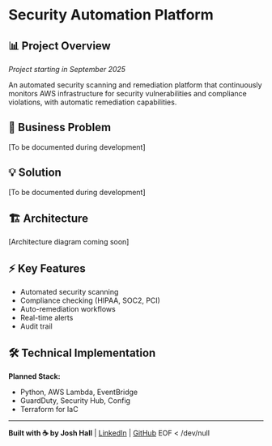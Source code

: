# Security Automation Platform

## 📊 Project Overview

*Project starting in September 2025*

An automated security scanning and remediation platform that continuously monitors AWS infrastructure for security vulnerabilities and compliance violations, with automatic remediation capabilities.

## 🎯 Business Problem

[To be documented during development]

## 💡 Solution

[To be documented during development]

## 🏗️ Architecture

[Architecture diagram coming soon]

## ⚡ Key Features

- Automated security scanning
- Compliance checking (HIPAA, SOC2, PCI)
- Auto-remediation workflows
- Real-time alerts
- Audit trail

## 🛠️ Technical Implementation

**Planned Stack:**
- Python, AWS Lambda, EventBridge
- GuardDuty, Security Hub, Config
- Terraform for IaC

---

**Built with ☕ by Josh Hall** | [LinkedIn](https://linkedin.com/in/joshuamichaelhall) | [GitHub](https://github.com/joshuamichaelhall)
EOF < /dev/null